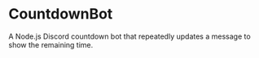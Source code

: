 # CountdownBot
A Node.js Discord countdown bot that repeatedly updates a message to show the remaining time.
